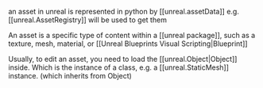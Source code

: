 an asset in unreal is represented in python by [[unreal.assetData]]
e.g. [[unreal.AssetRegistry]] will be used to get them

An asset is a specific type of content within a [[unreal package]], such as a texture, mesh, material, or [[Unreal Blueprints Visual Scripting|Blueprint]]

Usually, to edit an asset, you need to load the [[unreal.Object|Object]] inside. Which is the instance of a class, e.g. a [[unreal.StaticMesh]] instance. (which inherits from Object)